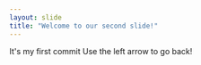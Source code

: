 ```yaml
---
layout: slide
title: "Welcome to our second slide!"
---
```

It's my first commit
Use the left arrow to go back!

